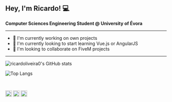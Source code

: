 ## Hey, I'm Ricardo! 💻

<strong> Computer Sciences Engineering Student @ University of Évora </strong>

<hr>

- 🔭 I'm currently working on own projects
- 🌱 I'm currently looking to start learning Vue.js or AngularJS
- 👯 I'm looking to collaborate on FiveM projects

<hr>

![ricardoliveira0's GitHub stats](https://github-readme-stats.vercel.app/api?username=ricardoliveira0&show_icons=true&theme=vue-dark&count_private=true)

![Top Langs](https://github-readme-stats.vercel.app/api/top-langs/?username=ricardoliveira0&layout=compact&theme=vue-dark&hide=kotline)


<br>

[<img src='https://cdn.jsdelivr.net/npm/simple-icons@3.0.1/icons/github.svg' alt='github' height='20'>](https://github.com/ricardoliveira0)  [<img src='https://cdn.jsdelivr.net/npm/simple-icons@3.0.1/icons/linkedin.svg' alt='linkedin' height='20'>](https://www.linkedin.com/in/ricardoliveira0/)  [<img src='https://cdn.jsdelivr.net/npm/simple-icons@3.0.1/icons/stackoverflow.svg' alt='stackoverflow' height='20'>](https://stackoverflow.com/users/ricardoliveira0) 


